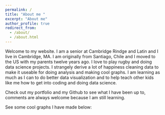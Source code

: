 ```yaml
---
permalink: /
title: "About me "
excerpt: "About me"
author_profile: true
redirect_from:
  - /about/
  - /about.html
---
```


Welcome to my website. I am a senior at Cambridge Rindge and Latin and I live in Cambridge, MA.
I am originally from Santiago, Chile and I moved to the US with my parents twelve years ago.
I love to play rugby and doing data science projects. I strangely derive a lot of happiness cleaning data to make it useable for doing analysis and making cool graphs. I am learning as much as I can to do better data visualization and to help teach other kids like me how to
get into coding and doing data science.

Check out my portfolio and my Github to see what I have been up to, comments are always welcome because I am still learning.

See some cool graphs I have made below:
